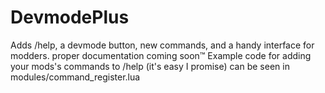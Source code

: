 # DevmodePlus
Adds /help, a devmode button, new commands, and a handy interface for modders.
proper documentation coming soon™ 
Example code for adding your mods's commands to /help (it's easy I promise) can be seen in modules/command_register.lua
